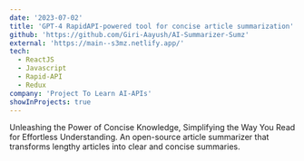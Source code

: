 ```yaml
---
date: '2023-07-02'
title: 'GPT-4 RapidAPI-powered tool for concise article summarization'
github: 'https://github.com/Giri-Aayush/AI-Summarizer-Sumz'
external: 'https://main--s3mz.netlify.app/'
tech:
  - ReactJS
  - Javascript
  - Rapid-API
  - Redux
company: 'Project To Learn AI-APIs'
showInProjects: true
---
```


Unleashing the Power of Concise Knowledge, Simplifying the Way You Read for Effortless Understanding. An open-source article summarizer that transforms lengthy articles into clear and concise summaries.
